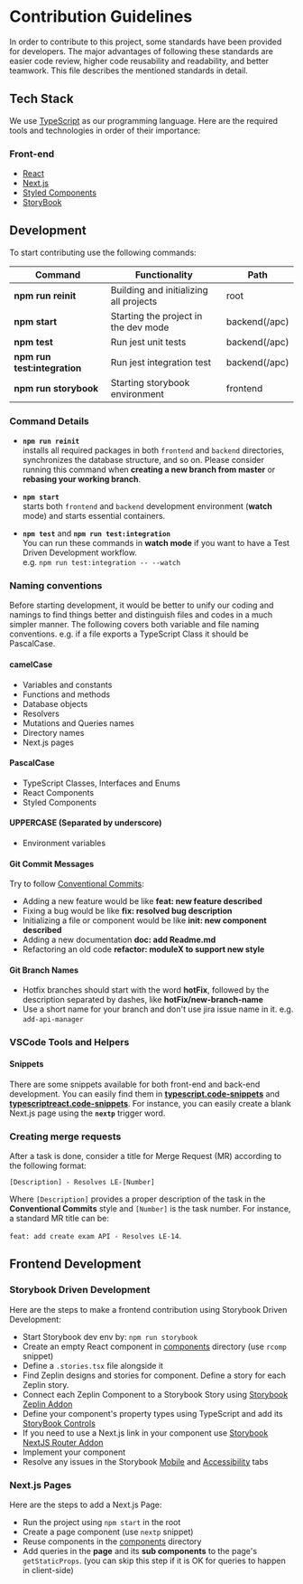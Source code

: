 # Contribution Guidelines

In order to contribute to this project, some standards have been provided for developers. The major advantages of following these standards are easier code review, higher code reusability and readability, and better teamwork. This file describes the mentioned standards in detail.

## Tech Stack

We use [TypeScript](https://www.typescriptlang.org/docs "TypeScript") as our programming language. Here are the required tools and technologies in order of their importance:

### Front-end

- [React](https://reactjs.org/docs/getting-started.html)
- [Next.js](https://nextjs.org/docs/getting-started)
- [Styled Components](https://styled-components.com/docs)
- [StoryBook](https://storybook.js.org/docs)

## Development

To start contributing use the following commands:

| Command  | Functionality  | Path |
| ------------ | ------------ | ------------ |
| **npm run reinit**    | Building and initializing all projects | root |
| **npm start**         | Starting the project in the dev mode   | backend(/apc) |
| **npm test**      | Run jest unit tests                    | backend(/apc) |
| **npm run test:integration** | Run jest integration test       | backend(/apc) |
| **npm run storybook** | Starting storybook environment         | frontend |

### Command Details

- **`npm run reinit`**  
  installs all required packages in both `frontend` and `backend` directories, synchronizes the database structure, and so on. Please consider running this command when **creating a new branch from master** or **rebasing your working branch**.

- **`npm start`**  
  starts both `frontend` and `backend` development environment (__watch__ mode) and starts essential containers.

- **`npm test`** and **`npm run test:integration`**  
  You can run these commands in __watch mode__ if you want to have a Test Driven Development workflow.  
  e.g. ``npm run test:integration -- --watch``

### Naming conventions

Before starting development, it would be better to unify our coding and namings to find things better and distinguish files and codes in a much simpler manner. The following covers both variable and file naming conventions. e.g. if a file exports a TypeScript Class it should be PascalCase.  

#### **camelCase**

- Variables and constants
- Functions and methods
- Database objects
- Resolvers
- Mutations and Queries names
- Directory names
- Next.js pages

#### **PascalCase**

- TypeScript Classes, Interfaces and Enums
- React Components
- Styled Components

#### **UPPERCASE** (Separated by underscore)

- Environment variables

#### **Git Commit Messages**

  Try to follow [Conventional Commits](https://www.conventionalcommits.org/en/v1.0.0/):

- Adding a new feature would be like **feat: new feature described**
- Fixing a bug would be like **fix: resolved bug description**
- Initializing a file or component would be like **init: new component described**
- Adding a new documentation **doc: add Readme.md**
- Refactoring an old code **refactor: moduleX to support new style**

#### **Git Branch Names**

- Hotfix branches should start with the word **hotFix**, followed by the description separated by dashes, like **hotFix/new-branch-name**
- Use a short name for your branch and don't use jira issue name in it. e.g. `add-api-manager`

### VSCode Tools and Helpers

#### **Snippets**

There are some snippets available for both front-end and back-end development. You can easily find them in [**typescript.code-snippets**](./.vscode/typescript.code-snippets) and [**typescriptreact.code-snippets**](./.vscode/typescriptreact.code-snippets).
For instance, you can easily create a blank Next.js page using the **`nextp`** trigger word.

### Creating merge requests

After a task is done, consider a title for Merge Request (MR) according to the following format:

`[Description] - Resolves LE-[Number]`

Where `[Description]` provides a proper description of the task in the __Conventional Commits__ style and `[Number]` is the task number. For instance, a standard MR title can be:  

`feat: add create exam API - Resolves LE-14`.  

## Frontend Development

### Storybook Driven Development

Here are the steps to make a frontend contribution using Storybook Driven Development:  

- Start Storybook dev env by: `npm run storybook`
- Create an empty React component in [components](./frontend/src/components) directory (use `rcomp` snippet)
- Define a `.stories.tsx` file alongside it
- Find Zeplin designs and stories for component. Define a story for each Zeplin story.
- Connect each Zeplin Component to a Storybook Story using [Storybook Zeplin Addon](https://www.npmjs.com/package/storybook-zeplin)
- Define your component's property types using TypeScript and add its [StoryBook Controls](https://storybook.js.org/docs/react/essentials/controls#choosing-the-control-type)
- If you need to use a Next.js link in your component use [Storybook NextJS Router Addon](https://www.npmjs.com/package/storybook-addon-next-router)
- Implement your component
- Resolve any issues in the Storybook [Mobile](https://www.npmjs.com/package/storybook-mobile) and [Accessibility](https://www.npmjs.com/package/@storybook/addon-a11y) tabs

### Next.js Pages

  Here are the steps to add a Next.js Page:

- Run the project using `npm start` in the root
- Create a page component (use `nextp` snippet)
- Reuse components in the [components](./frontend/src/components) directory
- Add queries in the **page** and its **sub components** to the page's `getStaticProps`. (you can skip this step if it is OK for queries to happen in client-side)
